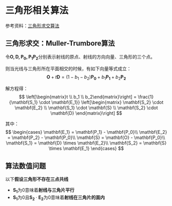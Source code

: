 # 三角形相关算法

参考资料：[三角形求交算法](https://blog.csdn.net/zhanxi1992/article/details/109903792)

## 三角形求交：Muller-Trumbore算法
令$\mathbf{O, D, P_0, P_1 P_2}$分别表示射线的原点、射线的方向向量、三角形的三个点。

则当光线与三角形所在平面相交的时候，有如下向量等式成立：
$$
    \mathbf{O} + t\mathbf{D} = (1 - b_1 - b_2) \mathbf{P_0} + b_1 \mathbf{P_1} + b_2 \mathbf{P_2}
$$

解方程得：
$$
    \left[\begin{matrix}t \\ b_1 \\ b_2\end{matrix}\right] 
    = \frac{1}{\mathbf{S_1} \cdot \mathbf{E_1}}
    \left[\begin{matrix}
    \mathbf{S_2} \cdot \mathbf{E_2} \\
    \mathbf{S_1} \cdot \mathbf{S} \\
    \mathbf{S_2} \cdot \mathbf{D}
    \end{matrix}\right]
$$

其中：
$$
\begin{cases}
\mathbf{E_1} = \mathbf{P_1} - \mathbf{P_0}\\
\mathbf{E_2} = \mathbf{P_2} - \mathbf{P_0}\\
\mathbf{S} = \mathbf{O} - \mathbf{P_0}\\
\mathbf{S_1} = \mathbf{D} \times \mathbf{E_2}\\
\mathbf{S_2} = \mathbf{S} \times \mathbf{E_1}
\end{cases}
$$

## 算法数值问题
以下**假设三角形不存在三点共线**
- $\mathbf{S_1}$为0意味着**射线与三角片平行**
- $\mathbf{S_1}$为0且$\mathbf{S_2} \cdot \mathbf{E_2}$为0意味着**射线在三角片的面内**